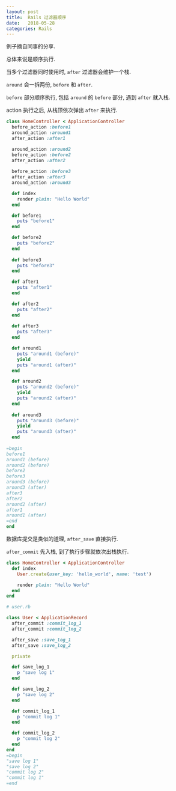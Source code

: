 ```yaml
---
layout: post
title:  Rails 过滤器顺序 
date:   2018-05-28
categories: Rails
---
```


例子摘自同事的分享.

总体来说是顺序执行.

当多个过滤器同时使用时, `after` 过滤器会维护一个栈.

`around` 会一拆两份, `before` 和 `after`.

`before` 部分顺序执行, 包括 `around` 的 `before` 部分, 遇到 `after` 就入栈.

action 执行之后, 从栈顶依次弹出 `after` 来执行. 


```ruby
class HomeController < ApplicationController
  before_action :before1
  around_action :around1
  after_action :after1

  around_action :around2
  before_action :before2
  after_action :after2
  
  before_action :before3
  after_action :after3
  around_action :around3

  def index
    render plain: "Hello World"
  end

  def before1
    puts "before1"
  end

  def before2
    puts "before2"
  end
  
  def before3
    puts "before3"
  end

  def after1
    puts "after1"
  end

  def after2
    puts "after2"
  end
  
  def after3
    puts "after3"
  end

  def around1
    puts "around1 (before)"
    yield
    puts "around1 (after)"
  end

  def around2
    puts "around2 (before)"
    yield
    puts "around2 (after)"
  end
  
  def around3
    puts "around3 (before)"
    yield
    puts "around3 (after)"
  end
  
=begin
before1
around1 (before)
around2 (before)
before2
before3
around3 (before)
around3 (after)
after3
after2
around2 (after)
after1
around1 (after)
=end
end
```

数据库提交是类似的道理, `after_save` 直接执行. 

`after_commit` 先入栈, 到了执行步骤就依次出栈执行.


```ruby
class HomeController < ApplicationController
  def index
    User.create(user_key: 'hello_world', name: 'test')

    render plain: "Hello World"
  end
end

# user.rb

class User < ApplicationRecord
  after_commit :commit_log_1
  after_commit :commit_log_2

  after_save :save_log_1
  after_save :save_log_2

  private

  def save_log_1
    p "save log 1"
  end

  def save_log_2
    p "save log 2"
  end

  def commit_log_1
    p "commit log 1"
  end

  def commit_log_2
    p "commit log 2"
  end
end
=begin
"save log 1"
"save log 2"
"commit log 2"
"commit log 1"
=end
```